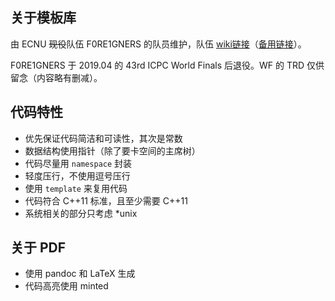 

## 关于模板库

由 ECNU ~~现役~~队伍 F0RE1GNERS 的队员维护，队伍 [wiki链接](https://acm.ecnu.edu.cn/wiki/index.php?title=ECNU_Foreigners_(2018))（[备用链接](https://eoj.i64d.com/wiki/index.php?title=ECNU_Foreigners_(2018))）。

F0RE1GNERS 于 2019.04 的 43rd ICPC World Finals 后退役。WF 的 TRD 仅供留念（内容略有删减）。

## 代码特性

+ 优先保证代码简洁和可读性，其次是常数
+ 数据结构使用指针（除了要卡空间的主席树）
+ 代码尽量用 `namespace` 封装
+ 轻度压行，不使用逗号压行
+ 使用 `template` 来复用代码
+ 代码符合 C++11 标准，且至少需要 C++11
+ 系统相关的部分只考虑 *unix


## 关于 PDF

+ 使用 pandoc 和 LaTeX 生成
+ 代码高亮使用 minted